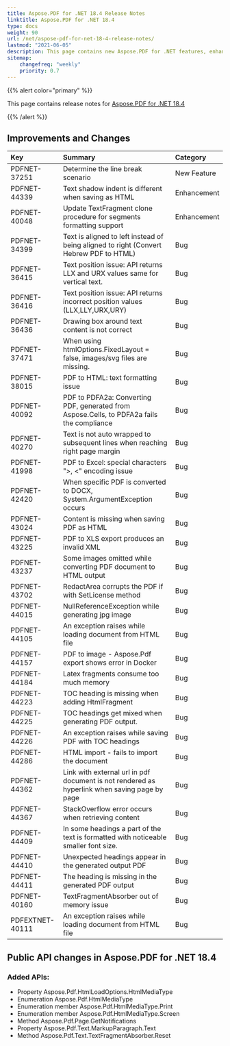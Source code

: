 ```yaml
---
title: Aspose.PDF for .NET 18.4 Release Notes
linktitle: Aspose.PDF for .NET 18.4
type: docs
weight: 90
url: /net/aspose-pdf-for-net-18-4-release-notes/
lastmod: "2021-06-05"
description: This page contains new Aspose.PDF for .NET features, enhancement, and bug fixes in 2018, version 18.4.
sitemap:
    changefreq: "weekly"
    priority: 0.7
---
```


{{% alert color="primary" %}}

This page contains release notes for [Aspose.PDF for .NET 18.4](https://www.nuget.org/packages/Aspose.Pdf/18.4.0)

{{% /alert %}}

## Improvements and Changes

|**Key**|**Summary**|**Category**|
| :- | :- | :- |
|PDFNET-37251|Determine the line break scenario|New Feature|
|PDFNET-44339|Text shadow indent is different when saving as HTML|Enhancement|
|PDFNET-40048|Update TextFragment clone procedure for segments formatting support|Enhancement|
|PDFNET-34399|Text is aligned to left instead of being aligned to right (Convert Hebrew PDF to HTML)|Bug|
|PDFNET-36415|Text position issue: API returns LLX and URX values same for vertical text.|Bug|
|PDFNET-36416|Text position issue: API returns incorrect position values (LLX,LLY,URX,URY)|Bug|
|PDFNET-36436|Drawing box around text content is not correct|Bug|
|PDFNET-37471|When using htmlOptions.FixedLayout = false, images/svg files are missing.|Bug|
|PDFNET-38015|PDF to HTML: text formatting issue|Bug|
|PDFNET-40092|PDF to PDFA2a: Converting PDF, generated from Aspose.Cells, to PDFA2a fails the compliance|Bug|
|PDFNET-40270|Text is not auto wrapped to subsequent lines when reaching right page margin|Bug|
|PDFNET-41998|PDF to Excel: special characters ">, <" encoding issue|Bug|
|PDFNET-42420|When specific PDF is converted to DOCX, System.ArgumentException occurs|Bug|
|PDFNET-43024|Content is missing when saving PDF as HTML|Bug|
|PDFNET-43225|PDF to XLS export produces an invalid XML|Bug|
|PDFNET-43237|Some images omitted while converting PDF document to HTML output|Bug|
|PDFNET-43702|RedactArea corrupts the PDF if with SetLicense method|Bug|
|PDFNET-44015|NullReferenceException while generating jpg image|Bug|
|PDFNET-44105|An exception raises while loading document from HTML file|Bug|
|PDFNET-44157|PDF to image - Aspose.Pdf export shows error in Docker|Bug|
|PDFNET-44184|Latex fragments consume too much memory|Bug|
|PDFNET-44223|TOC heading is missing when adding HtmlFragment|Bug|
|PDFNET-44225|TOC headings get mixed when generating PDF output.|Bug|
|PDFNET-44226|An exception raises while saving PDF with TOC headings|Bug|
|PDFNET-44286|HTML import - fails to import the document|Bug|
|PDFNET-44362|Link with external url in pdf document is not rendered as hyperlink when saving page by page|Bug|
|PDFNET-44367|StackOverflow error occurs when retrieving content|Bug|
|PDFNET-44409|In some headings a part of the text is formatted with noticeable smaller font size.|Bug|
|PDFNET-44410|Unexpected headings appear in the generated output PDF|Bug|
|PDFNET-44411|The heading is missing in the generated PDF output|Bug|
|PDFNET-40160|TextFragmentAbsorber out of memory issue |Bug|
|PDFEXTNET-40111|An exception raises while loading document from HTML file|Bug|

## Public API changes in Aspose.PDF for .NET 18.4

### Added APIs:

* Property Aspose.Pdf.HtmlLoadOptions.HtmlMediaType 
* Enumeration Aspose.Pdf.HtmlMediaType 
* Enumeration member Aspose.Pdf.HtmlMediaType.Print 
* Enumeration member Aspose.Pdf.HtmlMediaType.Screen 
* Method Aspose.Pdf.Page.GetNotifications 
* Property Aspose.Pdf.Text.MarkupParagraph.Text 
* Method Aspose.Pdf.Text.TextFragmentAbsorber.Reset 
